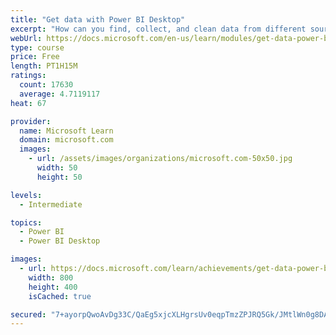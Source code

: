 ```yaml
---
title: "Get data with Power BI Desktop"
excerpt: "How can you find, collect, and clean data from different sources? Power BI is a tool for making sense of your data. You will learn tricks to make data-gathering easier."
webUrl: https://docs.microsoft.com/en-us/learn/modules/get-data-power-bi/
type: course
price: Free
length: PT1H15M
ratings:
  count: 17630
  average: 4.7119117
heat: 67

provider:
  name: Microsoft Learn
  domain: microsoft.com
  images:
    - url: /assets/images/organizations/microsoft.com-50x50.jpg
      width: 50
      height: 50

levels:
  - Intermediate

topics:
  - Power BI
  - Power BI Desktop

images:
  - url: https://docs.microsoft.com/learn/achievements/get-data-power-bi-desktop-social.png
    width: 800
    height: 400
    isCached: true

secured: "7+ayorpQwoAvDg33C/QaEg5xjcXLHgrsUv0eqpTmzZPJRQ5Gk/JMtlWn0g8DA3dKxlEm2kJuQ+gHk5iB2itUjfdZQCIyYowIf/Uko2bZjZeOmOJpjfc2hIPwjBx+tsTVAFJrMp76VMsX/WpEO6e2nu7Jv+Twr5rIjtDEeSAIpvaGR6TpV/0ALMYPZxBMKMr08hC+0T7xQ9aEKNmcNhNPzgep8h4InDL47geuY34oycI/fTEJolsIRGJgYXRe0vGFXfkEDvgoKUU/qOw1l6WSVLkIUc06unIsynL/pCvjBzFB9HWMODiV+uUaZTHvcR3K/XJhdSheSY5R22a5uhHC7/l6CfKOW1HUJ3emPN9MM/vvoFZSBzcIuzc2s88J6zhpxEGWZ0ICQJxrm9NFXOE/CCYUqt6MhM2KHMHPnS4Ktl6L/byavBAG9x40tIlMMIxk;lpOc1eTLIt8Wha5riG+H9g=="
---
```


